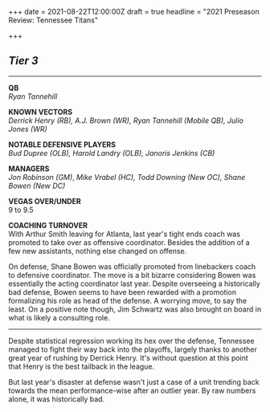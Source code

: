 +++
date = 2021-08-22T12:00:00Z
draft = true
headline = "2021 Preseason Review: Tennessee Titans"

+++
## _Tier 3_

***

**QB**  
_Ryan Tannehill_

**KNOWN VECTORS**  
_Derrick Henry (RB), A.J. Brown (WR), Ryan Tannehill (Mobile QB), Julio Jones (WR)_

**NOTABLE DEFENSIVE PLAYERS**  
_Bud Dupree (OLB), Harold Landry (OLB), Janoris Jenkins (CB)_

**MANAGERS**  
_Jon Robinson (GM)_, _Mike Vrabel (HC), Todd Downing (New OC), Shane Bowen (New DC)_

**VEGAS OVER/UNDER**  
9 to 9.5

**COACHING TURNOVER**  
With Arthur Smith leaving for Atlanta, last year's tight ends coach was promoted to take over as offensive coordinator. Besides the addition of a few new assistants, nothing else changed on offense.

On defense, Shane Bowen was officially promoted from linebackers coach to defensive coordinator. The move is a bit bizarre considering Bowen was essentially the acting coordinator last year. Despite overseeing a historically bad defense, Bowen seems to have been rewarded with a promotion formalizing his role as head of the defense. A worrying move, to say the least. On a positive note though, Jim Schwartz was also brought on board in what is likely a consulting role.

***

Despite statistical regression working its hex over the defense, Tennessee managed to fight their way back into the playoffs, largely thanks to another great year of rushing by Derrick Henry. It's without question at this point that Henry is the best tailback in the league.

But last year's disaster at defense wasn't just a case of a unit trending back towards the mean performance-wise after an outlier year. By raw numbers alone, it was historically bad.